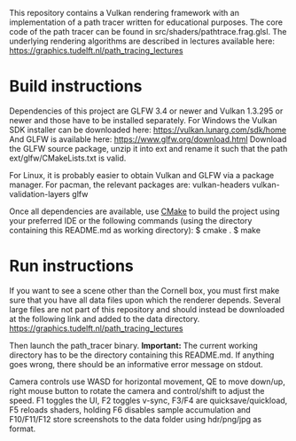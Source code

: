 This repository contains a Vulkan rendering framework with an implementation of a path tracer written for educational purposes.
The core code of the path tracer can be found in src/shaders/pathtrace.frag.glsl.
The underlying rendering algorithms are described in lectures available here:
https://graphics.tudelft.nl/path_tracing_lectures


# Build instructions

Dependencies of this project are GLFW 3.4 or newer and Vulkan 1.3.295 or newer and those have to be installed separately.
For Windows the Vulkan SDK installer can be downloaded here:
https://vulkan.lunarg.com/sdk/home
And GLFW is available here:
https://www.glfw.org/download.html
Download the GLFW source package, unzip it into ext and rename it such that the path ext/glfw/CMakeLists.txt is valid.

For Linux, it is probably easier to obtain Vulkan and GLFW via a package manager.
For pacman, the relevant packages are: vulkan-headers vulkan-validation-layers glfw

Once all dependencies are available, use [CMake](https://cmake.org/) to build the project using your preferred IDE or the following commands (using the directory containing this README.md as working directory):
$ cmake .
$ make


# Run instructions

If you want to see a scene other than the Cornell box, you must first make sure that you have all data files upon which the renderer depends.
Several large files are not part of this repository and should instead be downloaded at the following link and added to the data directory.
https://graphics.tudelft.nl/path_tracing_lectures

Then launch the path_tracer binary.
**Important:** The current working directory has to be the directory containing this README.md.
If anything goes wrong, there should be an informative error message on stdout.

Camera controls use WASD for horizontal movement, QE to move down/up, right mouse button to rotate the camera and control/shift to adjust the speed. F1 toggles the UI, F2 toggles v-sync, F3/F4 are quicksave/quickload, F5 reloads shaders, holding F6 disables sample accumulation and F10/F11/F12 store screenshots to the data folder using hdr/png/jpg as format.

